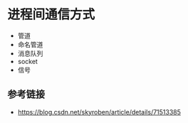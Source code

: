 # 进程间通信方式

- 管道
- 命名管道
- 消息队列
- socket
- 信号

## 参考链接

- https://blog.csdn.net/skyroben/article/details/71513385
